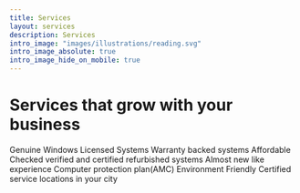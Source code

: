 ```yaml
---
title: Services
layout: services
description: Services
intro_image: "images/illustrations/reading.svg"
intro_image_absolute: true
intro_image_hide_on_mobile: true
---
```


# Services that grow with your business

Genuine Windows Licensed Systems
Warranty backed systems
Affordable
Checked verified and certified refurbished systems
Almost new like experience
Computer protection plan(AMC)
Environment Friendly
Certified service locations in your city
